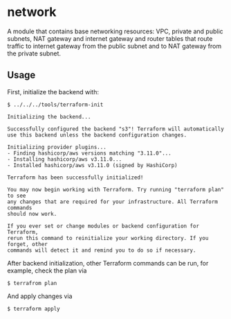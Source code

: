 # network

A module that contains base networking resources: VPC, private and public subnets, NAT gateway and internet gateway and
router tables that route traffic to internet gateway from the public subnet and to NAT gateway from the private subnet.

## Usage

First, initialize the backend with:

    $ ../../../tools/terraform-init

    Initializing the backend...

    Successfully configured the backend "s3"! Terraform will automatically
    use this backend unless the backend configuration changes.

    Initializing provider plugins...
    - Finding hashicorp/aws versions matching "3.11.0"...
    - Installing hashicorp/aws v3.11.0...
    - Installed hashicorp/aws v3.11.0 (signed by HashiCorp)

    Terraform has been successfully initialized!

    You may now begin working with Terraform. Try running "terraform plan" to see
    any changes that are required for your infrastructure. All Terraform commands
    should now work.

    If you ever set or change modules or backend configuration for Terraform,
    rerun this command to reinitialize your working directory. If you forget, other
    commands will detect it and remind you to do so if necessary.

After backend initialization, other Terraform commands can be run, for example, check the plan via

    $ terrafrom plan

And apply changes via

    $ terraform apply
